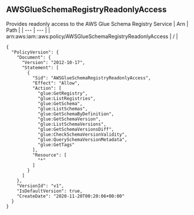 
## AWSGlueSchemaRegistryReadonlyAccess
Provides readonly access to the AWS Glue Schema Registry Service
| Arn | Path |
| --- | --- |
| arn:aws:iam::aws:policy/AWSGlueSchemaRegistryReadonlyAccess | / |
```
{
  "PolicyVersion": {
    "Document": {
      "Version": "2012-10-17",
      "Statement": [
        {
          "Sid": "AWSGlueSchemaRegistryReadonlyAccess",
          "Effect": "Allow",
          "Action": [
            "glue:GetRegistry",
            "glue:ListRegistries",
            "glue:GetSchema",
            "glue:ListSchemas",
            "glue:GetSchemaByDefinition",
            "glue:GetSchemaVersion",
            "glue:ListSchemaVersions",
            "glue:GetSchemaVersionsDiff",
            "glue:CheckSchemaVersionValidity",
            "glue:QuerySchemaVersionMetadata",
            "glue:GetTags"
          ],
          "Resource": [
            "*"
          ]
        }
      ]
    },
    "VersionId": "v1",
    "IsDefaultVersion": true,
    "CreateDate": "2020-11-20T00:20:06+00:00"
  }
}
```
